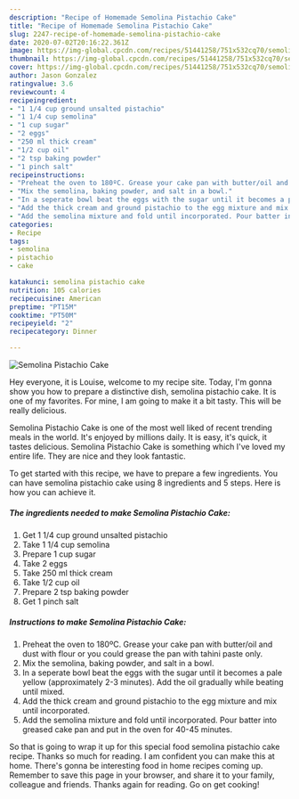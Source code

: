 ```yaml
---
description: "Recipe of Homemade Semolina Pistachio Cake"
title: "Recipe of Homemade Semolina Pistachio Cake"
slug: 2247-recipe-of-homemade-semolina-pistachio-cake
date: 2020-07-02T20:16:22.361Z
image: https://img-global.cpcdn.com/recipes/51441258/751x532cq70/semolina-pistachio-cake-recipe-main-photo.jpg
thumbnail: https://img-global.cpcdn.com/recipes/51441258/751x532cq70/semolina-pistachio-cake-recipe-main-photo.jpg
cover: https://img-global.cpcdn.com/recipes/51441258/751x532cq70/semolina-pistachio-cake-recipe-main-photo.jpg
author: Jason Gonzalez
ratingvalue: 3.6
reviewcount: 4
recipeingredient:
- "1 1/4 cup ground unsalted pistachio"
- "1 1/4 cup semolina"
- "1 cup sugar"
- "2 eggs"
- "250 ml thick cream"
- "1/2 cup oil"
- "2 tsp baking powder"
- "1 pinch salt"
recipeinstructions:
- "Preheat the oven to 180ºC. Grease your cake pan with butter/oil and dust with flour or you could grease the pan with tahini paste only."
- "Mix the semolina, baking powder, and salt in a bowl."
- "In a seperate bowl beat the eggs with the sugar until it becomes a pale yellow (approximately 2-3 minutes). Add the oil gradually while beating until mixed."
- "Add the thick cream and ground pistachio to the egg mixture and mix until incorporated."
- "Add the semolina mixture and fold until incorporated. Pour batter into greased cake pan and put in the oven for 40-45 minutes."
categories:
- Recipe
tags:
- semolina
- pistachio
- cake

katakunci: semolina pistachio cake 
nutrition: 105 calories
recipecuisine: American
preptime: "PT15M"
cooktime: "PT50M"
recipeyield: "2"
recipecategory: Dinner

---
```



![Semolina Pistachio Cake](https://img-global.cpcdn.com/recipes/51441258/751x532cq70/semolina-pistachio-cake-recipe-main-photo.jpg)

Hey everyone, it is Louise, welcome to my recipe site. Today, I'm gonna show you how to prepare a distinctive dish, semolina pistachio cake. It is one of my favorites. For mine, I am going to make it a bit tasty. This will be really delicious.



Semolina Pistachio Cake is one of the most well liked of recent trending meals in the world. It's enjoyed by millions daily. It is easy, it's quick, it tastes delicious. Semolina Pistachio Cake is something which I've loved my entire life. They are nice and they look fantastic.


To get started with this recipe, we have to prepare a few ingredients. You can have semolina pistachio cake using 8 ingredients and 5 steps. Here is how you can achieve it.

<!--inarticleads1-->

##### The ingredients needed to make Semolina Pistachio Cake:

1. Get 1 1/4 cup ground unsalted pistachio
1. Take 1 1/4 cup semolina
1. Prepare 1 cup sugar
1. Take 2 eggs
1. Take 250 ml thick cream
1. Take 1/2 cup oil
1. Prepare 2 tsp baking powder
1. Get 1 pinch salt




<!--inarticleads2-->

##### Instructions to make Semolina Pistachio Cake:

1. Preheat the oven to 180ºC. Grease your cake pan with butter/oil and dust with flour or you could grease the pan with tahini paste only.
1. Mix the semolina, baking powder, and salt in a bowl.
1. In a seperate bowl beat the eggs with the sugar until it becomes a pale yellow (approximately 2-3 minutes). Add the oil gradually while beating until mixed.
1. Add the thick cream and ground pistachio to the egg mixture and mix until incorporated.
1. Add the semolina mixture and fold until incorporated. Pour batter into greased cake pan and put in the oven for 40-45 minutes.




So that is going to wrap it up for this special food semolina pistachio cake recipe. Thanks so much for reading. I am confident you can make this at home. There's gonna be interesting food in home recipes coming up. Remember to save this page in your browser, and share it to your family, colleague and friends. Thanks again for reading. Go on get cooking!
